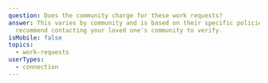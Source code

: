 ```yaml
---
question: Does the community charge for these work requests?
answer: This varies by community and is based on their specific policies.  We
  recommend contacting your loved one's community to verify.
isMobile: false
topics:
  - work-requests
userTypes:
  - connection
---
```

